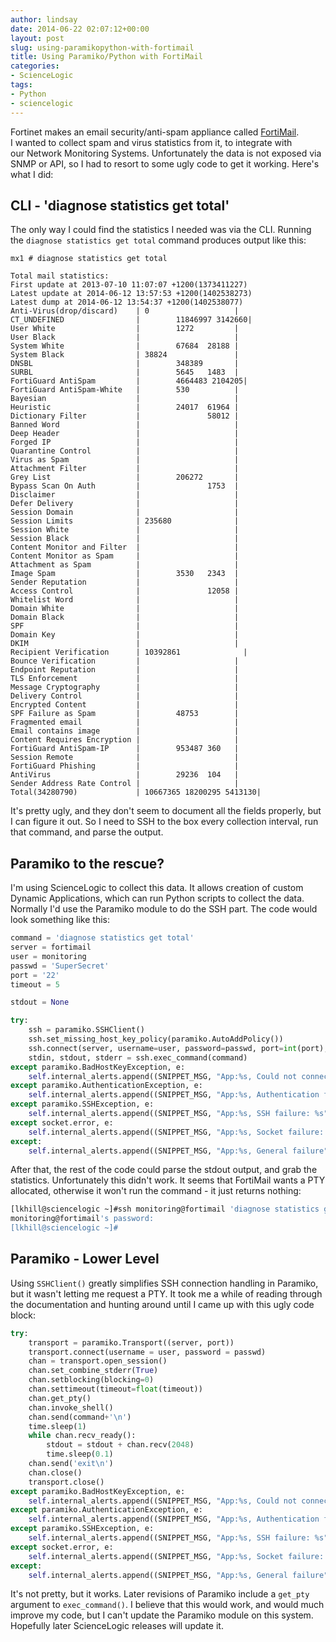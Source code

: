 ```yaml
---
author: lindsay
date: 2014-06-22 02:07:12+00:00
layout: post
slug: using-paramikopython-with-fortimail
title: Using Paramiko/Python with FortiMail
categories:
- ScienceLogic
tags:
- Python
- sciencelogic
---
```


Fortinet makes an email security/anti-spam appliance called [FortiMail](http://www.fortinet.com/products/fortimail/). I wanted to collect spam and virus statistics from it, to integrate with our Network Monitoring Systems. Unfortunately the data is not exposed via SNMP or API, so I had to resort to some ugly code to get it working. Here's what I did:

## CLI - 'diagnose statistics get total'

The only way I could find the statistics I needed was via the CLI. Running the `diagnose statistics get total` command produces output like this:

```text
mx1 # diagnose statistics get total

Total mail statistics:
First update at 2013-07-10 11:07:07 +1200(1373411227)
Latest update at 2014-06-12 13:57:53 +1200(1402538273)
Latest dump at 2014-06-12 13:54:37 +1200(1402538077)
Anti-Virus(drop/discard)    | 0                   |
CT_UNDEFINED                |        11846997 3142660|
User White                  |        1272         |
User Black                  |                     |
System White                |        67684  28188 |
System Black                | 38824               |
DNSBL                       |        348389       |
SURBL                       |        5645   1483  |
FortiGuard AntiSpam         |        4664483 2104205|
FortiGuard AntiSpam-White   |        530          |
Bayesian                    |                     |
Heuristic                   |        24017  61964 |
Dictionary Filter           |               58012 |
Banned Word                 |                     |
Deep Header                 |                     |
Forged IP                   |                     |
Quarantine Control          |                     |
Virus as Spam               |                     |
Attachment Filter           |                     |
Grey List                   |        206272       |
Bypass Scan On Auth         |               1753  |
Disclaimer                  |                     |
Defer Delivery              |                     |
Session Domain              |                     |
Session Limits              | 235680              |
Session White               |                     |
Session Black               |                     |
Content Monitor and Filter  |                     |
Content Monitor as Spam     |                     |
Attachment as Spam          |                     |
Image Spam                  |        3530   2343  |
Sender Reputation           |                     |
Access Control              |               12058 |
Whitelist Word              |                     |
Domain White                |                     |
Domain Black                |                     |
SPF                         |                     |
Domain Key                  |                     |
DKIM                        |                     |
Recipient Verification      | 10392861              |
Bounce Verification         |                     |
Endpoint Reputation         |                     |
TLS Enforcement             |                     |
Message Cryptography        |                     |
Delivery Control            |                     |
Encrypted Content           |                     |
SPF Failure as Spam         |        48753        |
Fragmented email            |                     |
Email contains image        |                     |
Content Requires Encryption |                     |
FortiGuard AntiSpam-IP      |        953487 360   |
Session Remote              |                     |
FortiGuard Phishing         |                     |
AntiVirus                   |        29236  104   |
Sender Address Rate Control |                     |
Total(34280790)             | 10667365 18200295 5413130|

```

It's pretty ugly, and they don't seem to document all the fields properly, but I can figure it out. So I need to SSH to the box every collection interval, run that command, and parse the output.

## Paramiko to the rescue?

I'm using ScienceLogic to collect this data. It allows creation of custom Dynamic Applications, which can run Python scripts to collect the data. Normally I'd use the Paramiko module to do the SSH part. The code would look something like this:

```python
command = 'diagnose statistics get total'
server = fortimail
user = monitoring
passwd = 'SuperSecret'
port = '22'
timeout = 5

stdout = None

try:
    ssh = paramiko.SSHClient()
    ssh.set_missing_host_key_policy(paramiko.AutoAddPolicy())
    ssh.connect(server, username=user, password=passwd, port=int(port), timeout=float(timeout))
    stdin, stdout, stderr = ssh.exec_command(command)
except paramiko.BadHostKeyException, e:
    self.internal_alerts.append((SNIPPET_MSG, "App:%s, Could not connect to remote device, bad host key detected: %s" % (self.app_id, str(e))))
except paramiko.AuthenticationException, e:
    self.internal_alerts.append((SNIPPET_MSG, "App:%s, Authentication failed, check credential id: %s, error: %s" % (self.app_id, self.cred_details['cred_id'], str(e))))
except paramiko.SSHException, e:
    self.internal_alerts.append((SNIPPET_MSG, "App:%s, SSH failure: %s" % (self.app_id, str(e))))
except socket.error, e:
    self.internal_alerts.append((SNIPPET_MSG, "App:%s, Socket failure: %s" % (self.app_id, str(e))))
except:
    self.internal_alerts.append((SNIPPET_MSG, "App:%s, General failure" % (self.app_id)))
```

After that, the rest of the code could parse the stdout output, and grab the statistics. Unfortunately this didn't work. It seems that FortiMail wants a PTY allocated, otherwise it won't run the command - it just returns nothing:

```bash
[lkhill@sciencelogic ~]#ssh monitoring@fortimail 'diagnose statistics get total'
monitoring@fortimail's password:
[lkhill@sciencelogic ~]#
```

## Paramiko - Lower Level

Using `SSHClient()` greatly simplifies SSH connection handling in Paramiko, but it wasn't letting me request a PTY. It took me a while of reading through the documentation and hunting around until I came up with this ugly code block:

```python
try:
    transport = paramiko.Transport((server, port))
    transport.connect(username = user, password = passwd)
    chan = transport.open_session()
    chan.set_combine_stderr(True)
    chan.setblocking(blocking=0)
    chan.settimeout(timeout=float(timeout))
    chan.get_pty()
    chan.invoke_shell()
    chan.send(command+'\n')
    time.sleep(1)
    while chan.recv_ready():
        stdout = stdout + chan.recv(2048)
        time.sleep(0.1)
    chan.send('exit\n')
    chan.close()
    transport.close()
except paramiko.BadHostKeyException, e:
    self.internal_alerts.append((SNIPPET_MSG, "App:%s, Could not connect to remote device, bad host key detected: %s" % (self.app_id, str(e))))
except paramiko.AuthenticationException, e:
    self.internal_alerts.append((SNIPPET_MSG, "App:%s, Authentication failed, check credential id: %s, error: %s" % (self.app_id, self.cred_details['cred_id'], str(e))))
except paramiko.SSHException, e:
    self.internal_alerts.append((SNIPPET_MSG, "App:%s, SSH failure: %s" % (self.app_id, str(e))))
except socket.error, e:
    self.internal_alerts.append((SNIPPET_MSG, "App:%s, Socket failure: %s" % (self.app_id, str(e))))
except:
    self.internal_alerts.append((SNIPPET_MSG, "App:%s, General failure" % (self.app_id)))
```

It's not pretty, but it works. Later revisions of Paramiko include a `get_pty` argument to `exec_command()`. I believe that this would work, and would much improve my code, but I can't update the Paramiko module on this system. Hopefully later ScienceLogic releases will update it.
